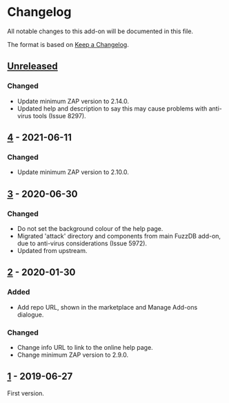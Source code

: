 # Changelog
All notable changes to this add-on will be documented in this file.

The format is based on [Keep a Changelog](https://keepachangelog.com/en/1.0.0/).

## [Unreleased]
### Changed
- Update minimum ZAP version to 2.14.0.
- Updated help and description to say this may cause problems with anti-virus tools (Issue 8297).

## [4] - 2021-06-11
### Changed
- Update minimum ZAP version to 2.10.0.

## [3] - 2020-06-30
### Changed
- Do not set the background colour of the help page.
- Migrated 'attack' directory and components from main FuzzDB add-on, due to anti-virus considerations (Issue 5972).
- Updated from upstream.

## [2] - 2020-01-30
### Added
 - Add repo URL, shown in the marketplace and Manage Add-ons dialogue.

### Changed
 - Change info URL to link to the online help page.
 - Change minimum ZAP version to 2.9.0.

## [1] - 2019-06-27

First version.

[Unreleased]: https://github.com/zaproxy/fuzzdb-offensive/compare/v4...HEAD
[4]: https://github.com/zaproxy/fuzzdb-offensive/compare/v3...v4
[3]: https://github.com/zaproxy/fuzzdb-offensive/compare/v2...v3
[2]: https://github.com/zaproxy/fuzzdb-offensive/compare/v1...v2
[1]: https://github.com/zaproxy/fuzzdb-offensive/releases/v1
